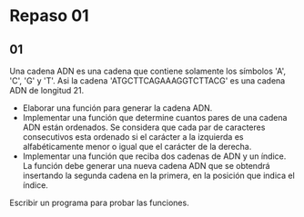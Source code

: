 # Repaso 01

## 01

Una cadena ADN es una cadena que contiene solamente los símbolos 'A', 'C', 'G'
y 'T'. Asi la cadena 'ATGCTTCAGAAAGGTCTTACG' es una cadena ADN de longitud 21.

- Elaborar una función para generar la cadena ADN.
- Implementar una función que determine cuantos pares de una cadena ADN están
  ordenados. Se considera que cada par de caracteres consecutivos esta ordenado
  si el carácter a la izquierda es alfabéticamente menor o igual que el carácter
  de la derecha.
- Implementar una función que reciba dos cadenas de ADN y un índice. La función
  debe generar una nueva cadena ADN que se obtendrá insertando la segunda cadena
  en la primera, en la posición que indica el índice.

Escribir un programa para probar las funciones.
